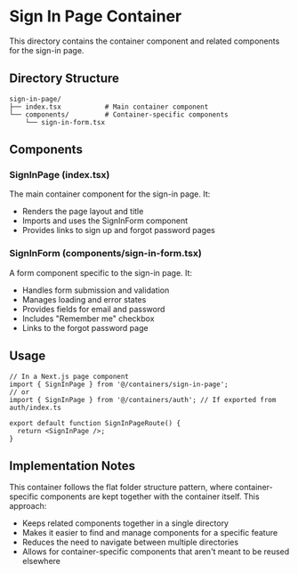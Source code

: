 # Sign In Page Container

This directory contains the container component and related components for the sign-in page.

## Directory Structure

```
sign-in-page/
├── index.tsx           # Main container component
└── components/         # Container-specific components
    └── sign-in-form.tsx
```

## Components

### SignInPage (index.tsx)

The main container component for the sign-in page. It:
- Renders the page layout and title
- Imports and uses the SignInForm component
- Provides links to sign up and forgot password pages

### SignInForm (components/sign-in-form.tsx)

A form component specific to the sign-in page. It:
- Handles form submission and validation
- Manages loading and error states
- Provides fields for email and password
- Includes "Remember me" checkbox
- Links to the forgot password page

## Usage

```tsx
// In a Next.js page component
import { SignInPage } from '@/containers/sign-in-page';
// or
import { SignInPage } from '@/containers/auth'; // If exported from auth/index.ts

export default function SignInPageRoute() {
  return <SignInPage />;
}
```

## Implementation Notes

This container follows the flat folder structure pattern, where container-specific components are kept together with the container itself. This approach:

- Keeps related components together in a single directory
- Makes it easier to find and manage components for a specific feature
- Reduces the need to navigate between multiple directories
- Allows for container-specific components that aren't meant to be reused elsewhere
